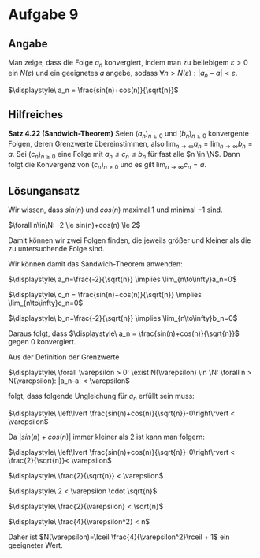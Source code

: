 # Aufgabe 9
## Angabe

Man zeige, dass die Folge $a_n$ konvergiert, indem man zu beliebigem $\varepsilon > 0$ ein $N(\varepsilon)$ und ein geeignetes $a$ angebe, sodass $\forall n > N(\varepsilon): |a_n-a|<\varepsilon$.

$\displaystyle\ a_n = \frac{sin(n)+cos(n)}{\sqrt{n}}$

## Hilfreiches

**Satz 4.22 (Sandwich-Theorem)**
Seien $(a_n)_{n \ge 0}$ und $(b_n)_{n \ge 0}$ konvergente Folgen, deren Grenzwerte übereinstimmen, also $\lim_{n\to\infty}a_n=\lim_{n\to\infty}b_n=a.$ Sei $(c_n)_{n \ge 0}$ eine Folge mit $a_n \le c_n \le b_n$ für fast alle $n \in \N$. Dann folgt die Konvergenz von $(c_n)_{n \ge 0}$ und es gilt $\lim_{n\to\infty}c_n=a$. 

## Lösungansatz

Wir wissen, dass $sin(n)$ und $cos(n)$ maximal $1$ und minimal $-1$ sind. 

$\forall n\in\N: -2 \le sin(n)+cos(n) \le 2$

Damit können wir zwei Folgen finden, die jeweils größer und kleiner als die zu untersuchende Folge sind. 

Wir können damit das Sandwich-Theorem anwenden:

$\displaystyle\ a_n=\frac{-2}{\sqrt{n}} \implies \lim_{n\to\infty}a_n=0$

$\displaystyle\ c_n = \frac{sin(n)+cos(n)}{\sqrt{n}} \implies \lim_{n\to\infty}c_n=0$

$\displaystyle\ b_n=\frac{-2}{\sqrt{n}} \implies \lim_{n\to\infty}b_n=0$

Daraus folgt, dass $\displaystyle\ a_n = \frac{sin(n)+cos(n)}{\sqrt{n}}$ gegen $0$ konvergiert. 

Aus der Definition der Grenzwerte

$\displaystyle\ \forall \varepsilon > 0: \exist N(\varepsilon) \in \N: \forall n > N(\varepsilon): |a_n-a| < \varepsilon$

folgt, dass folgende Ungleichung für $a_n$ erfüllt sein muss:

$\displaystyle\ \left\lvert \frac{sin(n)+cos(n)}{\sqrt{n}}-0\right\rvert < \varepsilon$

Da $|sin(n)+cos(n)|$ immer kleiner als $2$ ist kann man folgern:


$\displaystyle\ \left\lvert \frac{sin(n)+cos(n)}{\sqrt{n}}-0\right\rvert < \frac{2}{\sqrt{n}}< \varepsilon$

$\displaystyle\ \frac{2}{\sqrt{n}} < \varepsilon$

$\displaystyle\ 2 < \varepsilon \cdot \sqrt{n}$

$\displaystyle\ \frac{2}{\varepsilon} < \sqrt{n}$

$\displaystyle\ \frac{4}{\varepsilon^2} < n$

Daher ist $N(\varepsilon)=\lceil \frac{4}{\varepsilon^2}\rceil + 1$ ein geeigneter Wert.